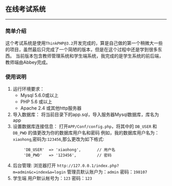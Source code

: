 ## 在线考试系统
---------------
### 简单介绍
这个考试系统是使用`ThinkPHP@3.2`开发完成的，算是自己做的第一个稍微大一些的项目，虽然最后只完成了一个简陋的版本，但是在这个过程中还是学到很多东西。
当前版本包含教师管理系统和学生端系统，我完成的是学生系统的前后端，教师端由Abbey完成。
### 使用说明
1. 运行环境要求：
	- Mysql 5.6.0或以上
	- PHP 5.6 或以上
	- Apache 2.4 或其他http服务器
2. 导入数据库：
	将当前目录下的app.sql，导入服务器Mysql数据库，库名为app
3. 设置数据库连接信息：
	打开`APP/Conf/config.php`，将其中的 `DB_USER` 和 `DB_PWD` 的值更改为你的数据库用户名和密码
	例如，我的数据库用户名为：`xiaohong`,密码为:`123456`,那么更改为如下格式:
```
		'DB_USER'  => 'xiaohong',       // 用户名
		'DB_PWD'   => '123456',         // 密码
```
4. 后台管理:
	浏览器打开 `http://127.0.0.1/index.php?m=admin&c=index&a=login`
	管理员默认账户为：`admin` 密码：`198107`
5. 学生端
	用户默认帐号为：`123`     密码：`123`